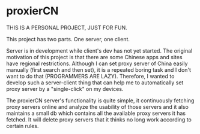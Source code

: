 # proxierCN

THIS IS A PERSONAL PROJECT, JUST FOR FUN. 

This project has two parts. One server, one client.

Server is in development while client's dev has not yet started. The original motivation of this project is that there are some Chinese apps and sites have regional restrictions. Although I can set proxy server of China easily manually (first search and then set), it is a repeated boring task and I don't want to do that (PROGRAMMERS ARE LAZY). Therefore, I wanted to develop such a server-client thing that can help me to automatically set proxy server by a "single-click" on my devices.

The proxierCN server's functionality is quite simple, it continuously fetching proxy servers online and analyze the usability of those servers and it also maintains a small db which contains all the available proxy servers it has fetched. It will delete proxy servers that it thinks no long work according to certain rules.
